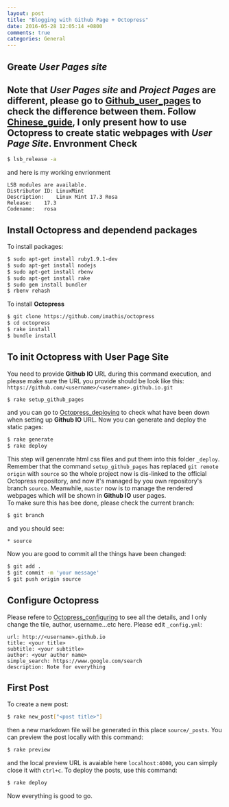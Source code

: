 ```yaml
---
layout: post
title: "Blogging with Github Page + Octopress"
date: 2016-05-28 12:05:14 +0800
comments: true
categories: General 
---
```


Greate *User Pages site*
-
Note that *User Pages site* and *Project Pages* are different,
please go to [Github_user_pages][] to check the difference between them.
Follow [Chinese_guide][], I only present how to use Octopress to create static webpages 
with *User Page Site*. <!--More-->
Envronment Check
-
```bash
$ lsb_release -a
```
and here is my working envrionment
```
LSB modules are available.
Distributor ID:	LinuxMint
Description:	Linux Mint 17.3 Rosa
Release:	17.3
Codename:	rosa
```
Install **Octopress** and dependend packages
-
To install packages:
```bash
$ sudo apt-get install ruby1.9.1-dev
$ sudo apt-get install nodejs
$ sudo apt-get install rbenv
$ sudo apt-get install rake
$ sudo gem install bundler
$ rbenv rehash
```
To install **Octopress**
```bash
$ git clone https://github.com/imathis/octopress 
$ cd octopress
$ rake install
$ bundle install 
```
To init **Octopress** with User Page Site 
-
You need to provide **Github IO** URL during this command execution, 
and please make sure the URL you provide should be look like this:
`https://github.com/<username>/<username>.github.io.git`

```bash
$ rake setup_github_pages
```
and you can go to [Octopress_deploying][]
to check what have been down when setting up **Github IO** URL. 
Now you can generate and deploy the static pages:
```bash
$ rake generate
$ rake deploy
```
This step will genenrate html css files and put them into this folder `_deploy`.
Remember that the command `setup_github_pages` has replaced `git remote origin`
with `source` so the whole project now is dis-linked to the official Octopress 
repository, and now it's managed by you own repository's branch `source`.
Meanwhile, `master` now is to manage the rendered webpages which will be shown
in **Github IO** user pages.  
To make sure this has bee done, please check the current branch:
```bash
$ git branch 
```
and you should see:
```
* source
```
Now you are good to commit all the things have been changed:
```bash
$ git add .
$ git commit -m 'your message'
$ git push origin source
```
Configure **Octopress**
-
Please refere to [Octopress_configuring][]
to see all the details, and I only change the tile, author, username...etc here.
Please edit `_config.yml`:
```
url: http://<username>.github.io
title: <your title> 
subtitle: <your subtitle> 
author: <your author name> 
simple_search: https://www.google.com/search
description: Note for everything
```
First Post
-
To create a new post:
```bash
$ rake new_post["<post title>"]
```
then a new markdown file will be generated in this place `source/_posts`.
You can preview the post locally with this command:
```bash
$ rake preview
```
and the local preview URL is avaiable here `localhost:4000`, you can simply
close it with `ctrl+c`. To deploy the posts, use this command:
```bash
$ rake deploy
```
Now everything is good to go.

<!---Reference--->
[Chinese_guide]: http://wen00072-blog.logdown.com/posts/258497-octopress-installed-and-deployed-on-the-github-pages "Chinese Tutorial"
[Octopress_configuring]: http://octopress.org/docs/blogging/ "Official Website"
[Octopress_deploying]: http://octopress.org/docs/deploying/github/
[Github_user_pages]: https://help.github.com/articles/user-organization-and-project-pages/ "Github IO Page"

